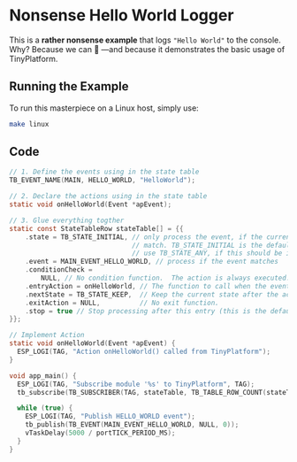 # Nonsense Hello World Logger  

This is a **rather nonsense example** that logs `"Hello World"` to the console.  
Why? Because we can 🚀 —and because it demonstrates the basic usage of TinyPlatform.  

## Running the Example  

To run this masterpiece on a Linux host, simply use:  

```sh
make linux
```

## Code  

``` c
// 1. Define the events using in the state table
TB_EVENT_NAME(MAIN, HELLO_WORLD, "HelloWorld");

// 2. Declare the actions using in the state table
static void onHelloWorld(Event *apEvent);

// 3. Glue everything togther
static const StateTableRow stateTable[] = {{
    .state = TB_STATE_INITIAL, // only process the event, if the current state
                               // match. TB_STATE_INITIAL is the default state.
                               // use TB_STATE_ANY, if this should be ignored
    .event = MAIN_EVENT_HELLO_WORLD, // process if the event matches
    .conditionCheck =
        NULL, // No condition function.  The action is always executed.
    .entryAction = onHelloWorld, // The function to call when the event occurs.
    .nextState = TB_STATE_KEEP,  // Keep the current state after the action.
    .exitAction = NULL,          // No exit function.
    .stop = true // Stop processing after this entry (this is the default case)
}};

// Implement Action
static void onHelloWorld(Event *apEvent) {
  ESP_LOGI(TAG, "Action onHelloWorld() called from TinyPlatform");
}

void app_main() {
  ESP_LOGI(TAG, "Subscribe module '%s' to TinyPlatform", TAG);
  tb_subscribe(TB_SUBSCRIBER(TAG, stateTable, TB_TABLE_ROW_COUNT(stateTable)));

  while (true) {
    ESP_LOGI(TAG, "Publish HELLO_WORLD event");
    tb_publish(TB_EVENT(MAIN_EVENT_HELLO_WORLD, NULL, 0));
    vTaskDelay(5000 / portTICK_PERIOD_MS);
  }
}
```
